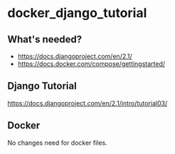 # docker_django_tutorial

## What's needed?
* https://docs.djangoproject.com/en/2.1/
* https://docs.docker.com/compose/gettingstarted/

## Django Tutorial
https://docs.djangoproject.com/en/2.1/intro/tutorial03/

## Docker
No changes need for docker files.
